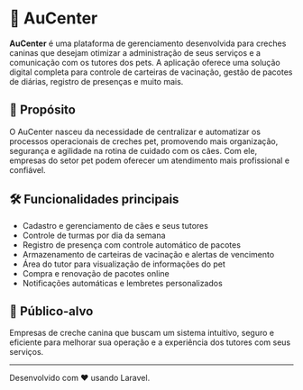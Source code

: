 # 🐾 AuCenter

**AuCenter** é uma plataforma de gerenciamento desenvolvida para creches caninas que desejam otimizar a administração de seus serviços e a comunicação com os tutores dos pets. A aplicação oferece uma solução digital completa para controle de carteiras de vacinação, gestão de pacotes de diárias, registro de presenças e muito mais.

## 🎯 Propósito

O AuCenter nasceu da necessidade de centralizar e automatizar os processos operacionais de creches pet, promovendo mais organização, segurança e agilidade na rotina de cuidado com os cães. Com ele, empresas do setor pet podem oferecer um atendimento mais profissional e confiável.

## 🛠 Funcionalidades principais

- Cadastro e gerenciamento de cães e seus tutores
- Controle de turmas por dia da semana
- Registro de presença com controle automático de pacotes
- Armazenamento de carteiras de vacinação e alertas de vencimento
- Área do tutor para visualização de informações do pet
- Compra e renovação de pacotes online
- Notificações automáticas e lembretes personalizados

## 👥 Público-alvo

Empresas de creche canina que buscam um sistema intuitivo, seguro e eficiente para melhorar sua operação e a experiência dos tutores com seus serviços.

---

Desenvolvido com ❤️ usando Laravel.
